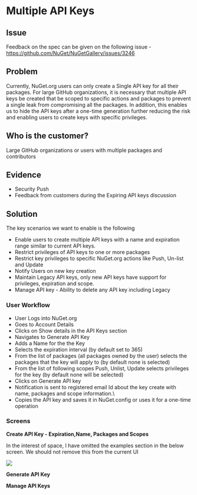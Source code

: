 # Multiple API Keys

## Issue

Feedback on the spec can be given on the following issue - https://github.com/NuGet/NuGetGallery/issues/3246

## Problem

Currently, NuGet.org users can only create a Single API key for all their packages. For large GitHub organizations, it is necessary that multiple API keys be created that be scoped to specific actions and packages to prevent a single leak from compromising all the packages. In addition, this enables us to hide the API keys after a one-time generation further reducing the risk and enabling users to create keys with specific privileges.

## Who is the customer?

Large GitHub organizations or users with multiple packages and contributors

## Evidence
* Security Push
* Feedback from customers during the Expiring API keys discussion

## Solution

The key scenarios we want to enable is the following

* Enable users to create multiple API keys with a name and expiration range similar to current API keys.
* Restrict privileges of API keys to one or more packages
* Restrict key privileges to specific NuGet.org actions like Push, Un-list and Update
* Notify Users on new key creation
* Maintain Legacy API keys, only new API keys have support for privileges, expiration and scope.
* Manage API key - Ability to delete any API key including Legacy

### User Workflow

* User Logs into NuGet.org
* Goes to Account Details
* Clicks on Show details in the API Keys section
* Navigates to Generate API Key
* Adds a Name for the the Key
* Selects the expiration interval (by default set to 365)
* From the list of packages (all packages owned by the user) selects the packages that the key will apply to (by default none is selected)
* From the list of following scopes Push, Unlist, Update selects privileges for the key (by default none will be selected)
* Clicks on Generate API key
* Notification is sent to registered email Id about the key create with name, packages and scope information.\
* Copies the API key and saves it in NuGet.config or uses it for a one-time operation

### Screens

**Create API Key - Expiration,Name, Packages and Scopes** 

In the interest of space, I have omitted the examples section in the below screen. We should not remove this from the current UI

![](https://github.com/NuGet/Home/blob/dev/resources/MultipleAPIKeys/InitialMultipleAPIKeys.png)

**Generate API Key**


**Manage API Keys** 



